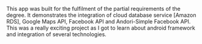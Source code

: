 This app was built for the fulfilment of the partial requirements of the degree.
It demonstrates the integration of cloud database service [Amazon RDS], Google Maps API, Facebook API and Andori-Simple Facebook API.
This was a really exciting project as I got to learn about android framework and integration of several technologies.
